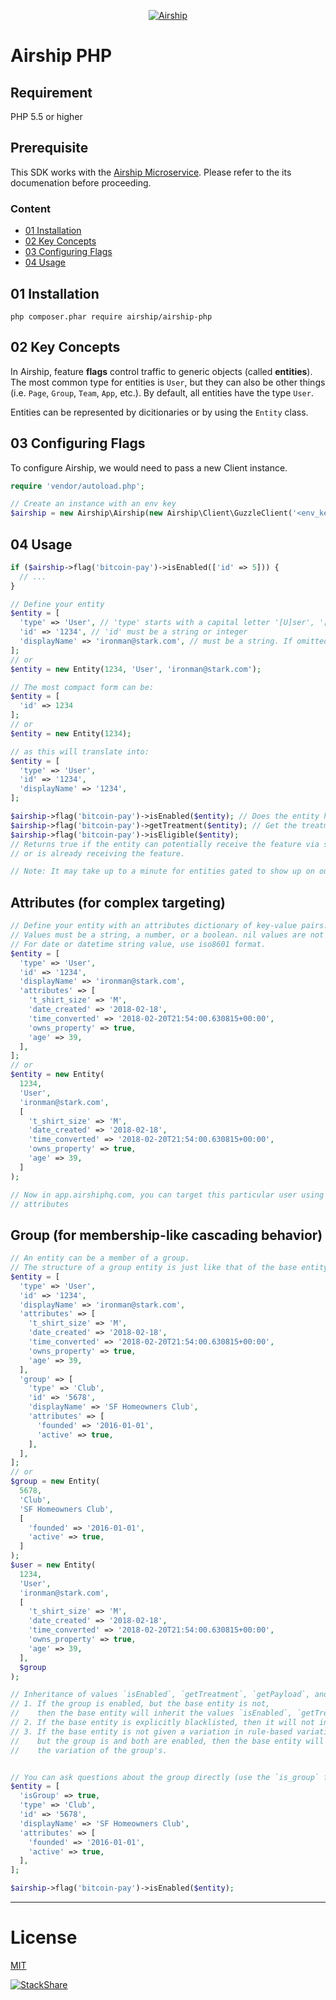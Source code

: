 <p align="center">
  <a href="https://airshiphq.com/" target="_blank">
    <img  alt="Airship" src="https://avatars3.githubusercontent.com/u/29476417?s=200&v=4" class="img-responsive">
  </a>
</p>



# Airship PHP

## Requirement
PHP 5.5 or higher

## Prerequisite

This SDK works with the [Airship Microservice](https://github.com/airshiphq/airship-microservice). Please refer to the its documenation before proceeding.

### Content
- [01 Installation](#01-installation)
- [02 Key Concepts](#02-key-concepts)
- [03 Configuring Flags](#03-configuring-flags)
- [04 Usage](#04-usage)


## 01 Installation
`php composer.phar require airship/airship-php`

## 02 Key Concepts

In Airship, feature **flags** control traffic to generic objects (called **entities**). The most common type for entities is `User`, but they can also be other things (i.e. `Page`, `Group`, `Team`, `App`, etc.). By default, all entities have the type `User`.

Entities can be represented by dicitionaries or by using the `Entity` class.

## 03 Configuring Flags

To configure Airship, we would need to pass a new Client instance.

```php
require 'vendor/autoload.php';

// Create an instance with an env key
$airship = new Airship\Airship(new Airship\Client\GuzzleClient('<env_key>'));
```

## 04 Usage
```php
if ($airship->flag('bitcoin-pay')->isEnabled(['id' => 5])) {
  // ...
}

// Define your entity
$entity = [
  'type' => 'User', // 'type' starts with a capital letter '[U]ser', '[H]ome', '[C]ar'. If omittied, it will default to 'User'
  'id' => '1234', // 'id' must be a string or integer
  'displayName' => 'ironman@stark.com', // must be a string. If omitted, the SDK will use the same value as 'id' (converted to a string)
];
// or
$entity = new Entity(1234, 'User', 'ironman@stark.com');

// The most compact form can be:
$entity = [
  'id' => 1234
];
// or
$entity = new Entity(1234);

// as this will translate into:
$entity = [
  'type' => 'User',
  'id' => '1234',
  'displayName' => '1234',
];

$airship->flag('bitcoin-pay')->isEnabled($entity); // Does the entity have the feature 'bitcoin-pay'?
$airship->flag('bitcoin-pay')->getTreatment($entity); // Get the treatment associated with the flag
$airship->flag('bitcoin-pay')->isEligible($entity);
// Returns true if the entity can potentially receive the feature via sampling
// or is already receiving the feature.

// Note: It may take up to a minute for entities gated to show up on our web app.
```


## Attributes (for complex targeting)
```php
// Define your entity with an attributes dictionary of key-value pairs.
// Values must be a string, a number, or a boolean. nil values are not accepted.
// For date or datetime string value, use iso8601 format.
$entity = [
  'type' => 'User',
  'id' => '1234',
  'displayName' => 'ironman@stark.com',
  'attributes' => [
    't_shirt_size' => 'M',
    'date_created' => '2018-02-18',
    'time_converted' => '2018-02-20T21:54:00.630815+00:00',
    'owns_property' => true,
    'age' => 39,
  ],
];
// or
$entity = new Entity(
  1234,
  'User',
  'ironman@stark.com',
  [
    't_shirt_size' => 'M',
    'date_created' => '2018-02-18',
    'time_converted' => '2018-02-20T21:54:00.630815+00:00',
    'owns_property' => true,
    'age' => 39,
  ]
);

// Now in app.airshiphq.com, you can target this particular user using its
// attributes
```

## Group (for membership-like cascading behavior)
```php
// An entity can be a member of a group.
// The structure of a group entity is just like that of the base entity.
$entity = [
  'type' => 'User',
  'id' => '1234',
  'displayName' => 'ironman@stark.com',
  'attributes' => [
    't_shirt_size' => 'M',
    'date_created' => '2018-02-18',
    'time_converted' => '2018-02-20T21:54:00.630815+00:00',
    'owns_property' => true,
    'age' => 39,
  ],
  'group' => [
    'type' => 'Club',
    'id' => '5678',
    'displayName' => 'SF Homeowners Club',
    'attributes' => [
      'founded' => '2016-01-01',
      'active' => true,
    ],
  ],
];
// or
$group = new Entity(
  5678,
  'Club',
  'SF Homeowners Club',
  [
    'founded' => '2016-01-01',
    'active' => true,
  ]
);
$user = new Entity(
  1234,
  'User',
  'ironman@stark.com',
  [
    't_shirt_size' => 'M',
    'date_created' => '2018-02-18',
    'time_converted' => '2018-02-20T21:54:00.630815+00:00',
    'owns_property' => true,
    'age' => 39,
  ],
  $group
);

// Inheritance of values `isEnabled`, `getTreatment`, `getPayload`, and `isEligible` works as follows:
// 1. If the group is enabled, but the base entity is not,
//    then the base entity will inherit the values `isEnabled`, `getTreatment`, `getPayload`, and `isEligible` of the group entity.
// 2. If the base entity is explicitly blacklisted, then it will not inherit.
// 3. If the base entity is not given a variation in rule-based variation assignment,
//    but the group is and both are enabled, then the base entity will inherit
//    the variation of the group's.


// You can ask questions about the group directly (use the `is_group` flag):
$entity = [
  'isGroup' => true,
  'type' => 'Club',
  'id' => '5678',
  'displayName' => 'SF Homeowners Club',
  'attributes' => [
    'founded' => '2016-01-01',
    'active' => true,
  ],
];

$airship->flag('bitcoin-pay')->isEnabled($entity);
```
___

# License
 [MIT](/LICENSE)

[![StackShare](https://img.shields.io/badge/tech-stack-0690fa.svg?style=flat)](https://stackshare.io/airship/airship)
